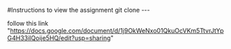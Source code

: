 #Instructions to view the assignment
git clone ---

follow this link "https://docs.google.com/document/d/1j9OkWeNxo01QkuOcVKm5TtvrJtYpG4H33iIQoije5HQ/edit?usp=sharing"